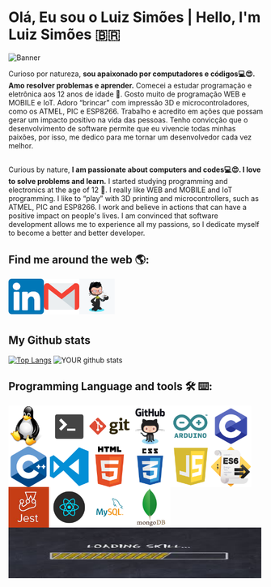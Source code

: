 # Olá, Eu sou o Luiz Simões | Hello, I'm Luiz Simões 🇧🇷️

<img src="https://github.com/LuizSimoes/LuizSimoes/blob/master/Banner2.gif" alt="Banner">

Curioso por natureza, __sou apaixonado por computadores e códigos💻️😍️. Amo resolver problemas e aprender.__ Comecei a estudar programação e eletrônica aos 12 anos de idade 💾️. Gosto muito de programação WEB e MOBILE e IoT. Adoro “brincar” com impressão 3D e microcontroladores, como os ATMEL, PIC e ESP8266.
Trabalho e acredito em ações que possam gerar um impacto positivo na vida das pessoas. Tenho convicção que o desenvolvimento de software permite que eu vivencie todas minhas paixões, por isso, me dedico para me tornar um desenvolvedor cada vez melhor.  
##  

Curious by nature, __I am passionate about computers and codes💻️😍️. I love to solve problems and learn.__ I started studying programming and electronics at the age of 12 💾️. I really like WEB and MOBILE and IoT programming. I like to “play” with 3D printing and microcontrollers, such as ATMEL, PIC and ESP8266.
I work and believe in actions that can have a positive impact on people's lives. I am convinced that software development allows me to experience all my passions, so I dedicate myself to become a better and better developer.  
##  



## Find me around the web 🌎:
<a href="https://luizsimoes.github.io/"><img align="center" width="70" height="70" src="https://github.com/LuizSimoes/LuizSimoes/blob/master/LuizSimoes-Octacat.png"></a>
<a href="https://www.linkedin.com/in/luizefsimoes2020/"><img align="left" width="70" height="70" src="https://github.com/LuizSimoes/LuizSimoes/blob/master/linked.png"></a>
<a href="mailto:luizefsimoes@gmail.com"><img align="left" width="70" height="70" src="https://github.com/LuizSimoes/LuizSimoes/blob/master/gmail.png"></a>


## 
#  

## My Github stats
[![Top Langs](https://github-readme-stats.vercel.app/api/top-langs/?username=LuizSimoes&theme=solarized-dark&layout=compact&langs_count=10)](https://github.com/LuizSimoes/github-readme-stats)
![YOUR github stats](https://github-readme-stats.vercel.app/api?username=LuizSimoes&show_icons=true&theme=solarized-dark)


## Programming Language and tools 🛠️ ⌨️:
<img align="left" width="80" height="80" src="https://github.com/LuizSimoes/LuizSimoes/blob/master/Icons/linux3.png">
<img align="left" width="80" height="80" src="https://github.com/LuizSimoes/LuizSimoes/blob/master/Icons/Linux2.png">
<img align="left" width="80" height="80" src="https://github.com/LuizSimoes/LuizSimoes/blob/master/Icons/git.png">
<img align="left" width="80" height="80" src="https://github.com/LuizSimoes/LuizSimoes/blob/master/Icons/github.jpg">
<img align="left" width="80" height="80" src="https://github.com/LuizSimoes/LuizSimoes/blob/master/Icons/arduino.png">
<img align="left" width="80" height="80" src="https://github.com/LuizSimoes/LuizSimoes/blob/master/Icons/c.png">
<img align="left" width="80" height="80" src="https://github.com/LuizSimoes/LuizSimoes/blob/master/Icons/Cplus.png">
<img align="left" width="80" height="80" src="https://github.com/LuizSimoes/LuizSimoes/blob/master/Icons/vscode.png">
<img align="left" width="80" height="80" src="https://github.com/LuizSimoes/LuizSimoes/blob/master/Icons/HTML5.png">
<img align="left" width="80" height="80" src="https://github.com/LuizSimoes/LuizSimoes/blob/master/Icons/css.png">
<img align="left" width="80" height="80" src="https://github.com/LuizSimoes/LuizSimoes/blob/master/Icons/js6.png">
<img align="left" width="80" height="80" src="https://github.com/LuizSimoes/LuizSimoes/blob/master/Icons/ES6.png">
<img align="left" width="80" height="80" src="https://github.com/LuizSimoes/LuizSimoes/blob/master/Icons/jest.jpg">
<img align="left" width="80" height="80" src="https://github.com/LuizSimoes/LuizSimoes/blob/master/Icons/react.png">
<img align="left" width="80" height="80" src="https://github.com/LuizSimoes/LuizSimoes/blob/master/Icons/mysql.png">
<img align="left" width="80" height="80" src="https://github.com/LuizSimoes/LuizSimoes/blob/master/Icons/mongodb-logo.png">
<img align="center" width="500" height="100" src="https://github.com/LuizSimoes/LuizSimoes/blob/master/Icons/load.jpeg">
